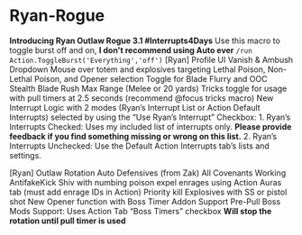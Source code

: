 # Ryan-Rogue

**Introducing Ryan Outlaw Rogue 3.1 #Interrupts4Days**
Use this macro to toggle burst off and on, **I don't recommend using Auto ever**
```/run Action.ToggleBurst('Everything','off')```
[Ryan] Profile UI
Vanish & Ambush Dropdown
Mouse over totem and explosives targeting
Lethal Poison, Non-Lethal Poison, and Opener selection
Toggle for Blade Flurry and OOC Stealth
Blade Rush Max Range (Melee or 20 yards)
Tricks toggle for usage with pull timers at 2.5 seconds (recommend @focus tricks macro)
New Interrupt Logic with 2 modes (Ryan’s Interrupt List or Action Default Interrupts) selected by using the “Use Ryan’s Interrupt” Checkbox:
         1.    Ryan’s Interrupts Checked: Uses my included list of interrupts only. **Please provide feedback if you find something missing or wrong on this list.**
        2.    Ryan’s Interrupts Unchecked: Use the Default Action Interrupts tab’s lists and settings. 

[Ryan] Outlaw Rotation
Auto Defensives (from Zak)
All Covenants Working
AntifakeKick
Shiv with numbing poison expel enrages using Action Auras tab (must add enrage IDs in Action)
Priority kill Explosives with SS or pistol shot
New Opener function with Boss Timer Addon Support
Pre-Pull Boss Mods Support:
    Uses Action Tab “Boss Timers” checkbox
    **Will stop the rotation until pull timer is used**
